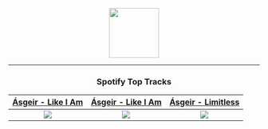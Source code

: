 <p align="center">
  <a href="https://www.tobiasmichael.de">
    <img src="https://tm-website-static.s3.eu-central-1.amazonaws.com/logo.png" width="100" height="100"/>
  </a>
</p>

---

<h3 align="center">Spotify Top Tracks</h3>

[Ásgeir - Like I Am](https://open.spotify.com/track/3iwX6PquPlEniQLgOu06Cs)|[Ásgeir - Like I Am](https://open.spotify.com/track/0YNd8YWn8oWXAzCRndzMS4)|[Ásgeir - Limitless](https://open.spotify.com/track/368U9XharnR5tpkTlzY9GM)
:---:|:----:|:----:
<img src="https://i.scdn.co/image/ab67616d00001e02459ce67fbc7a1e9cae3ae46a"/>|<img src="https://i.scdn.co/image/ab67616d00001e02651f9f61001cce3ac645c155"/>|<img src="https://i.scdn.co/image/ab67616d00001e023d4e355a97f04ea9ada49e54"/>